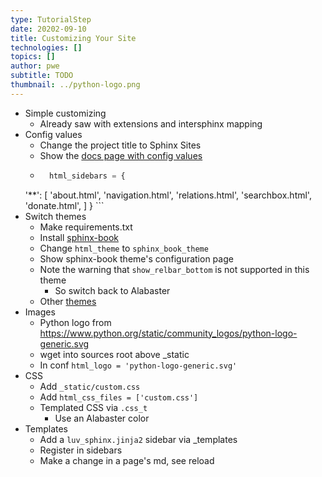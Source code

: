 ```yaml
---
type: TutorialStep
date: 20202-09-10
title: Customizing Your Site
technologies: []
topics: []
author: pwe
subtitle: TODO
thumbnail: ../python-logo.png
---
```


- Simple customizing
    - Already saw with extensions and intersphinx mapping
- Config values
    - Change the project title to Sphinx Sites
    - Show the [docs page with config values](https://www.sphinx-doc.org/en/master/usage/configuration.html)
    - ```python 
        html_sidebars = {
    '**': [
        'about.html',
        'navigation.html',
        'relations.html',
        'searchbox.html',
        'donate.html',
    ]
} 
      ```
- Switch themes
    - Make requirements.txt
    - Install [sphinx-book](https://sphinx-book-theme.readthedocs.io/en/latest/)
    - Change `html_theme` to `sphinx_book_theme`
    - Show sphinx-book theme's configuration page
    - Note the warning that `show_relbar_bottom` is not supported in this theme
        - So switch back to Alabaster
    - Other [themes](https://sphinx-themes.org)
- Images
    - Python logo from https://www.python.org/static/community_logos/python-logo-generic.svg
    - wget into sources root above _static
    - In conf `html_logo = 'python-logo-generic.svg'`
- CSS
    - Add `_static/custom.css`
    - Add `html_css_files = ['custom.css']`
    - Templated CSS via `.css_t`
        - Use an Alabaster color
- Templates
    - Add a `luv_sphinx.jinja2` sidebar via _templates
    - Register in sidebars
    - Make a change in a page's md, see reload